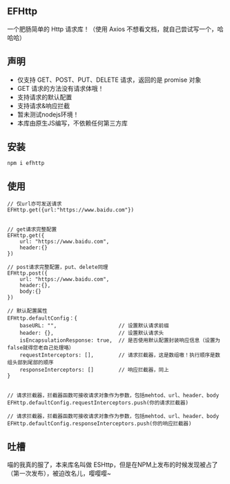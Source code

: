 ## EFHttp

一个肥肠简单的 Http 请求库！（使用 Axios 不想看文档，就自己尝试写一个，哈哈哈）

## 声明

- 仅支持 GET、POST、PUT、DELETE 请求，返回的是 promise 对象
- GET 请求的方法没有请求体哦！
- 支持请求的默认配置
- 支持请求&响应拦截
- 暂未测试nodejs环境！
- 本库由原生JS编写，不依赖任何第三方库

## 安装

```
npm i efhttp
```

## 使用

```
// 仅url亦可发送请求
EFHttp.get({url:"https://www.baidu.com"})


// get请求完整配置
EFHttp.get({
    url: "https://www.baidu.com",
    header:{}
})

// post请求完整配置，put、delete同理
EFHttp.post({
    url: "https://www.baidu.com",
    header:{},
    body:{}
})

// 默认配置属性
EFHttp.defaultConfig：{
    baseURL: "",                    // 设置默认请求前缀
    header: {},                     // 设置默认请求头
    isEncapsulationResponse: true,  // 是否使用默认配置封装响应信息（设置为false就得您老自己处理咯）
    requestInterceptors: [],        // 请求拦截器，这是数组嗷！执行顺序是数组头部到尾部的顺序
    responseInterceptors: []        // 响应拦截器，同上
}


// 请求拦截器，拦截器函数可接收请求对象作为参数，包括mehtod、url、header、body
EFHttp.defaultConfig.requestInterceptors.push(你的请求拦截器)

// 请求拦截器，拦截器函数可接收请求对象作为参数，包括mehtod、url、header、body
EFHttp.defaultConfig.responseInterceptors.push(你的响应拦截器)
```

## 吐槽

喵的我真的服了，本来库名叫做 ESHttp，但是在NPM上发布的时候发现被占了（第一次发布），被迫改名儿，嘤嘤嘤~
